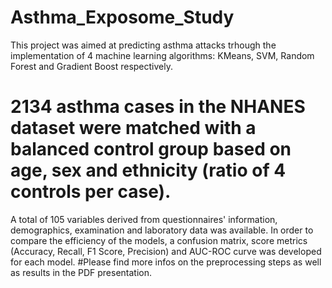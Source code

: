 # Asthma_Exposome_Study
This project was aimed at predicting asthma attacks trhough the implementation of 4 machine learning algorithms: KMeans, SVM, Random Forest and Gradient Boost respectively. 
# 2134 asthma cases in the NHANES dataset were matched with a balanced control group based on age, sex and ethnicity (ratio of 4 controls per case).
A total of 105 variables derived from questionnaires' information, demographics, examination and laboratory data was available.
In order to compare the efficiency of the models, a confusion matrix, score metrics (Accuracy, Recall, F1 Score, Precision) and AUC-ROC curve was developed for each model. 
#Please find more infos on the preprocessing steps as well as results in the PDF presentation.
